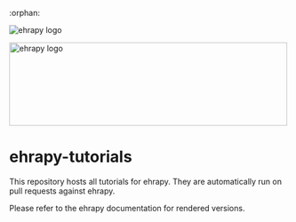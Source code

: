 :orphan:

<img src="https://user-images.githubusercontent.com/21954664/156930990-0d668468-0cd9-496e-995a-96d2c2407cf5.png" alt="ehrapy logo">

<img src="https://user-images.githubusercontent.com/21954664/156930990-0d668468-0cd9-496e-995a-96d2c2407cf5.png" 
     width="500" 
     height="150"
     alt="ehrapy logo" />

ehrapy-tutorials
================

This repository hosts all tutorials for ehrapy. They are automatically run on pull requests against ehrapy.

Please refer to the ehrapy documentation for rendered versions.
